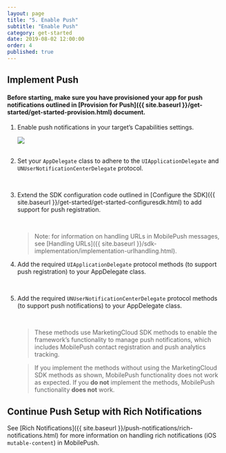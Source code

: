 ```yaml
---
layout: page
title: "5. Enable Push"
subtitle: "Enable Push"
category: get-started
date: 2019-08-02 12:00:00
order: 4
published: true
---
```



## Implement Push

#### Before starting, make sure you have provisioned your app for push notifications outlined in [Provision for Push]({{ site.baseurl }}/get-started/get-started-provision.html) document.

1. Enable push notifications in your target’s Capabilities settings.

    <img class="img-responsive" src="{{ site.baseurl }}/assets/SDKConfigure8.png" /><br/><br>

1. Set your `AppDelegate` class to adhere to the `UIApplicationDelegate` and `UNUserNotificationCenterDelegate` protocol.
    <script src="https://gist.github.com/88c8b6247e1e1cdce48a19dc0c19e304.js"></script><br>

1. Extend the SDK configuration code outlined in [Configure the SDK]({{ site.baseurl }}/get-started/get-started-configuresdk.html) to add support for push registration. 
    
    <script src="https://gist.github.com/sfmc-mobilepushsdk/75374975e2f386560c04455dec1092bd.js"></script><br>

    > Note: for information on handling URLs in MobilePush messages, see [Handling URLs]({{ site.baseurl }}/sdk-implementation/implementation-urlhandling.html).

1. Add the required `UIApplicationDelegate` protocol methods (to support push registration) to your AppDelegate class.

    <script src="https://gist.github.com/14a82bd3208be864e0ace803e7d6632f.js"></script><br>

1. Add the required `UNUserNotificationCenterDelegate` protocol methods (to support push notifications) to your AppDelegate class.

    <script src="https://gist.github.com/sfmc-mobilepushsdk/53c9322a4b54dd11fe008d76a611b801.js"></script><br>
    
    > These methods use MarketingCloud SDK methods to enable the framework’s functionality to manage push notifications, which includes MobilePush contact registration and push analytics tracking.

    > If you implement the methods without using the MarketingCloud SDK methods as shown, MobilePush functionality does not work as expected. If you **do not** implement the methods, MobilePush functionality **does not** work.
  
## Continue Push Setup with Rich Notifications

See [Rich Notifications]({{ site.baseurl }}/push-notifications/rich-notifications.html) for more information on handling rich notifications (iOS `mutable-content`) in MobilePush.

